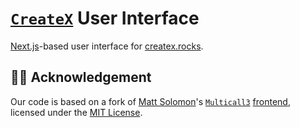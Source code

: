 # [`CreateX`](../src/CreateX.sol) User Interface

[Next.js](https://nextjs.org)-based user interface for [createx.rocks](https://www.createx.rocks).

## 🙏🏼 Acknowledgement

Our code is based on a fork of [Matt Solomon](https://github.com/mds1)'s [`Multicall3`](https://github.com/mds1/multicall) [frontend](https://github.com/mds1/multicall3-frontend), licensed under the [MIT License](https://github.com/mds1/multicall3-frontend/blob/main/LICENSE).
